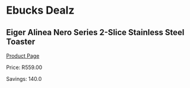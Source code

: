
# Ebucks Dealz
## Eiger Alinea Nero Series 2-Slice Stainless Steel Toaster
[Product Page](https://www.ebucks.com/web/shop/productSelected.do?prodId=258485614&catId=704985963)

Price: R559.00

Savings: 140.0


	